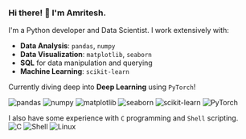 ### Hi there! 👋 I'm Amritesh.

I'm a Python developer and Data Scientist. I work extensively with:

- **Data Analysis**: `pandas`, `numpy`
- **Data Visualization**: `matplotlib`, `seaborn`
- **SQL** for data manipulation and querying
- **Machine Learning**: `scikit-learn`

Currently diving deep into **Deep Learning** using `PyTorch`!

![pandas](https://img.shields.io/badge/pandas-150458.svg?&style=for-the-badge&logo=pandas&logoColor=white) ![numpy](https://img.shields.io/badge/numpy-013243.svg?&style=for-the-badge&logo=numpy&logoColor=white) ![matplotlib](https://img.shields.io/badge/matplotlib-239120.svg?&style=for-the-badge&logo=matplotlib&logoColor=white) ![seaborn](https://img.shields.io/badge/seaborn-4C8CBF.svg?&style=for-the-badge&logo=seaborn&logoColor=white) ![scikit-learn](https://img.shields.io/badge/scikit--learn-F7931E.svg?&style=for-the-badge&logo=scikit-learn&logoColor=white) ![PyTorch](https://img.shields.io/badge/PyTorch-EE4C2C.svg?&style=for-the-badge&logo=PyTorch&logoColor=white)

I also have some experience with `C` programming and `Shell` scripting.  
![C](https://img.shields.io/badge/C-A8B9CC.svg?style=for-the-badge&logo=C&logoColor=white) ![Shell](https://img.shields.io/badge/shell_script-121011.svg?style=for-the-badge&logo=gnu-bash&logoColor=white) ![Linux](https://img.shields.io/badge/Linux-FCC624?style=for-the-badge&logo=linux&logoColor=black)

<!---
amriteshkt/amriteshkt is a ✨ special ✨ repository because its `README.md` (this file) appears on your GitHub profile.
You can click the Preview link to take a look at your changes.
--->
